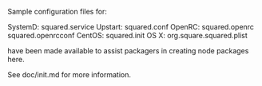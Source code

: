 Sample configuration files for:

SystemD: squared.service
Upstart: squared.conf
OpenRC:  squared.openrc
         squared.openrcconf
CentOS:  squared.init
OS X:    org.square.squared.plist

have been made available to assist packagers in creating node packages here.

See doc/init.md for more information.
